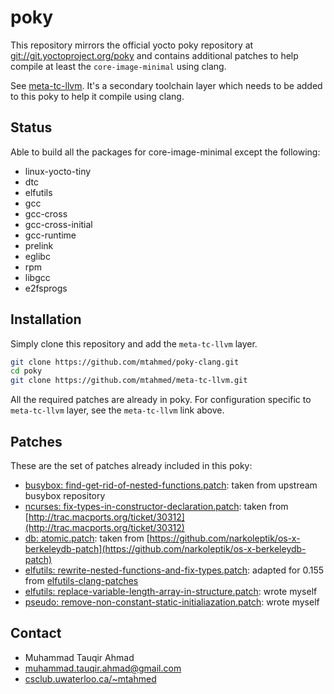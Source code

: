 # poky

This repository mirrors the official yocto poky repository at
[git://git.yoctoproject.org/poky](git://git.yoctoproject.org/poky)
and contains additional patches to help compile at least the
`core-image-minimal` using clang.

See [meta-tc-llvm](https://github.com/mtahmed/meta-tc-llvm). It's
a secondary toolchain layer which needs to be added to this poky
to help it compile using clang.

## Status

Able to build all the packages for core-image-minimal except the following:

- linux-yocto-tiny
- dtc
- elfutils
- gcc
- gcc-cross
- gcc-cross-initial
- gcc-runtime
- prelink
- eglibc
- rpm
- libgcc
- e2fsprogs

## Installation

Simply clone this repository and add the `meta-tc-llvm` layer.

```bash
git clone https://github.com/mtahmed/poky-clang.git
cd poky
git clone https://github.com/mtahmed/meta-tc-llvm.git
```

All the required patches are already in poky. For configuration
specific to `meta-tc-llvm` layer, see the `meta-tc-llvm` link above.

## Patches

These are the set of patches already included in this poky:

- [busybox: find-get-rid-of-nested-functions.patch](https://github.com/mtahmed/poky/blob/master/meta/recipes-core/busybox/busybox-1.21.1/find-get-rid-of-nested-functions.patch):
  taken from upstream busybox repository
- [ncurses: fix-types-in-constructor-declaration.patch](https://github.com/mtahmed/poky/blob/master/meta/recipes-core/ncurses/ncurses-5.9/fix-types-in-constructor-declaration.patch):
  taken from [http://trac.macports.org/ticket/30312](http://trac.macports.org/ticket/30312)
- [db: atomic.patch](https://github.com/mtahmed/poky/blob/master/meta/recipes-support/db/db/atomic.patch):
  taken from [https://github.com/narkoleptik/os-x-berkeleydb-patch](https://github.com/narkoleptik/os-x-berkeleydb-patch)
- [elfutils: rewrite-nested-functions-and-fix-types.patch](https://github.com/mtahmed/poky/blob/master/meta/recipes-devtools/elfutils/elfutils-0.155/rewrite-nested-functions-and-fix-types.patch):
  adapted for 0.155 from [elfutils-clang-patches](https://github.com/m0use/elfutils-clang-patches)
- [elfutils: replace-variable-length-array-in-structure.patch](https://github.com/mtahmed/poky/blob/master/meta/recipes-devtools/elfutils/elfutils-0.155/replace-variable-length-array-in-structure.patch):
  wrote myself
- [pseudo: remove-non-constant-static-initialiazation.patch](https://github.com/mtahmed/poky/blob/master/meta/recipes-devtools/pseudo/files/remove-non-constant-static-initialization.patch):
  wrote myself


## Contact

- Muhammad Tauqir Ahmad
- muhammad.tauqir.ahmad@gmail.com
- [csclub.uwaterloo.ca/~mtahmed](http://csclub.uwaterloo.ca/~mtahmed)
